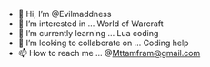 - 👋 Hi, I’m @Evilmaddness
- 👀 I’m interested in ... World of Warcraft 
- 🌱 I’m currently learning ... Lua coding
- 💞️ I’m looking to collaborate on ... Coding help
- 📫 How to reach me ... @Mttamfram@gmail.com

<!---
Evilmaddness/Evilmaddness is a ✨ special ✨ repository because its `README.md` (this file) appears on your GitHub profile.
You can click the Preview link to take a look at your changes.
--->
